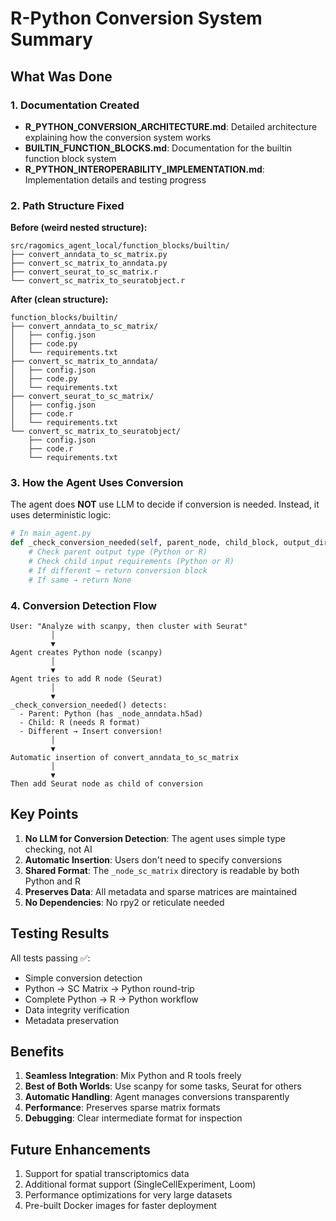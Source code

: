 # R-Python Conversion System Summary

## What Was Done

### 1. Documentation Created
- **R_PYTHON_CONVERSION_ARCHITECTURE.md**: Detailed architecture explaining how the conversion system works
- **BUILTIN_FUNCTION_BLOCKS.md**: Documentation for the builtin function block system
- **R_PYTHON_INTEROPERABILITY_IMPLEMENTATION.md**: Implementation details and testing progress

### 2. Path Structure Fixed

**Before (weird nested structure):**
```
src/ragomics_agent_local/function_blocks/builtin/
├── convert_anndata_to_sc_matrix.py
├── convert_sc_matrix_to_anndata.py  
├── convert_seurat_to_sc_matrix.r
└── convert_sc_matrix_to_seuratobject.r
```

**After (clean structure):**
```
function_blocks/builtin/
├── convert_anndata_to_sc_matrix/
│   ├── config.json
│   ├── code.py
│   └── requirements.txt
├── convert_sc_matrix_to_anndata/
│   ├── config.json
│   ├── code.py
│   └── requirements.txt
├── convert_seurat_to_sc_matrix/
│   ├── config.json
│   ├── code.r
│   └── requirements.txt
└── convert_sc_matrix_to_seuratobject/
    ├── config.json
    ├── code.r
    └── requirements.txt
```

### 3. How the Agent Uses Conversion

The agent does **NOT** use LLM to decide if conversion is needed. Instead, it uses deterministic logic:

```python
# In main_agent.py
def _check_conversion_needed(self, parent_node, child_block, output_dir):
    # Check parent output type (Python or R)
    # Check child input requirements (Python or R)
    # If different → return conversion block
    # If same → return None
```

### 4. Conversion Detection Flow

```
User: "Analyze with scanpy, then cluster with Seurat"
         │
         ▼
Agent creates Python node (scanpy)
         │
         ▼
Agent tries to add R node (Seurat)
         │
         ▼
_check_conversion_needed() detects:
  - Parent: Python (has _node_anndata.h5ad)
  - Child: R (needs R format)
  - Different → Insert conversion!
         │
         ▼
Automatic insertion of convert_anndata_to_sc_matrix
         │
         ▼
Then add Seurat node as child of conversion
```

## Key Points

1. **No LLM for Conversion Detection**: The agent uses simple type checking, not AI
2. **Automatic Insertion**: Users don't need to specify conversions
3. **Shared Format**: The `_node_sc_matrix` directory is readable by both Python and R
4. **Preserves Data**: All metadata and sparse matrices are maintained
5. **No Dependencies**: No rpy2 or reticulate needed

## Testing Results

All tests passing ✅:
- Simple conversion detection
- Python → SC Matrix → Python round-trip
- Complete Python → R → Python workflow
- Data integrity verification
- Metadata preservation

## Benefits

1. **Seamless Integration**: Mix Python and R tools freely
2. **Best of Both Worlds**: Use scanpy for some tasks, Seurat for others
3. **Automatic Handling**: Agent manages conversions transparently
4. **Performance**: Preserves sparse matrix formats
5. **Debugging**: Clear intermediate format for inspection

## Future Enhancements

1. Support for spatial transcriptomics data
2. Additional format support (SingleCellExperiment, Loom)
3. Performance optimizations for very large datasets
4. Pre-built Docker images for faster deployment